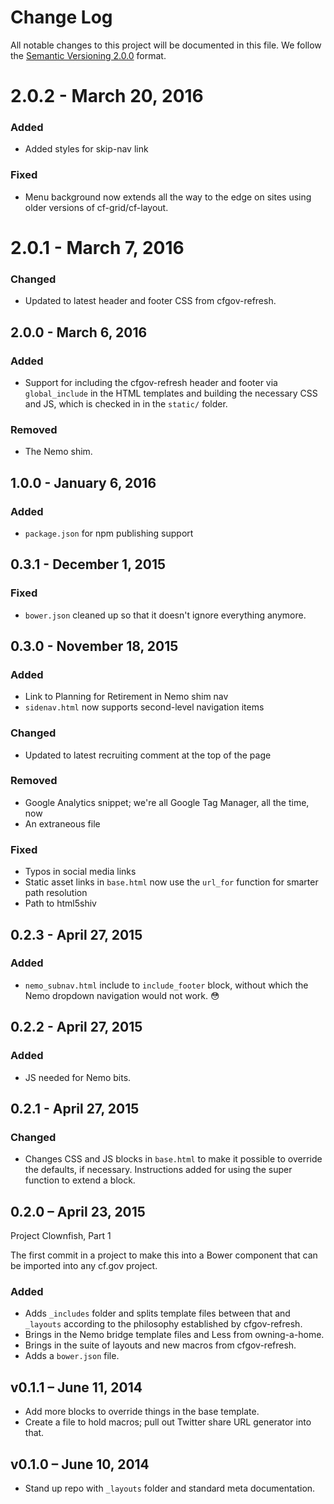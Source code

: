 # Change Log

All notable changes to this project will be documented in this file.
We follow the [Semantic Versioning 2.0.0](http://semver.org/) format.


# 2.0.2 - March 20, 2016

### Added
- Added styles for skip-nav link

### Fixed
- Menu background now extends all the way to the edge on sites using older
  versions of cf-grid/cf-layout.


# 2.0.1 - March 7, 2016

### Changed
- Updated to latest header and footer CSS from cfgov-refresh.


## 2.0.0 - March 6, 2016

### Added
- Support for including the cfgov-refresh header and footer via `global_include`
  in the HTML templates and building the necessary CSS and JS,
  which is checked in in the `static/` folder.

### Removed
- The Nemo shim.


## 1.0.0 - January 6, 2016

### Added
- `package.json` for npm publishing support


## 0.3.1 - December 1, 2015

### Fixed
- `bower.json` cleaned up so that it doesn't ignore everything anymore.


## 0.3.0 - November 18, 2015

### Added
- Link to Planning for Retirement in Nemo shim nav
- `sidenav.html` now supports second-level navigation items

### Changed
- Updated to latest recruiting comment at the top of the page

### Removed
- Google Analytics snippet; we're all Google Tag Manager, all the time, now
- An extraneous file

### Fixed
- Typos in social media links
- Static asset links in `base.html` now use the `url_for` function for
  smarter path resolution
- Path to html5shiv


## 0.2.3 - April 27, 2015

### Added
- `nemo_subnav.html` include to `include_footer` block, without which the
  Nemo dropdown navigation would not work. :flushed:


## 0.2.2 - April 27, 2015

### Added
- JS needed for Nemo bits.


## 0.2.1 - April 27, 2015

### Changed
- Changes CSS and JS blocks in `base.html` to make it possible to
  override the defaults, if necessary.
  Instructions added for using the super function to extend a block.


## 0.2.0 – April 23, 2015

Project Clownfish, Part 1

The first commit in a project to make this into a Bower component that
can be imported into any cf.gov project.

### Added
- Adds `_includes` folder and splits template files between that and
  `_layouts` according to the philosophy established by cfgov-refresh.
- Brings in the Nemo bridge template files and Less from owning-a-home.
- Brings in the suite of layouts and new macros from cfgov-refresh.
- Adds a `bower.json` file.


## v0.1.1 – June 11, 2014

- Add more blocks to override things in the base template.
- Create a file to hold macros; pull out Twitter share URL generator into that.


## v0.1.0 – June 10, 2014

- Stand up repo with `_layouts` folder and standard meta documentation.

